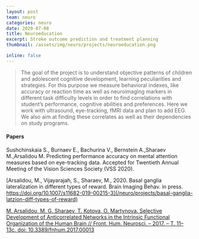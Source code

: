 ```yaml
---
layout: post
team: neuro
categories: neuro
date: 2020-07-08
title: Neuroeducation
excerpt: Stroke outcome prediction and treatment planning
thumbnail: /assets/img/neuro/projects/neuroeducation.png

inline: false
---
```


> The goal of the project is to understand objective patterns of children and adolescent cognitive development, learning peculiarities and strategies. For this purpose we measure behavioral indexes, like accuracy or reaction time as well as neuroimaging markers in different task difficulty levels in order to find correlations with student’s performance, cognitive abilities and preferences. Here we work with ultrasound, eye-tracking, fMRI data and plan to add EEG. We also aim at finding these correlates as well as their dependencies on study programs.

#### Papers

Sushchinskaia S., Burnaev E., Bachurina V., Bernstein A.,Sharaev M.,Arsalidou M. Predicting performance accuracy on mental attention measures based on eye-tracking data. Accepted for Twentieth Annual Meeting of the Vision Sciences Society (VSS 2020).

[Arsalidou, M., Vijayarajah, S., Sharaev, M., 2020. Basal ganglia lateralization in different types of reward. Brain Imaging Behav. in press. https://doi.org/10.1007/s11682-019-00215-3](/neuro/projects/basal-ganglia-latzion-diff-types-of-reward)

[M. Arsalidou, M. G. Sharaev, T. Kotova, O. Martynova. Selective Development of Anticorrelated Networks in the Intrinsic Functional Organization of the Human Brain // Front. Hum. Neurosci. – 2017. – Т. 11– 13с. doi: 10.3389/fnhum.2017.00013](/neuro/projects/selective-dev-anticor-networks-organiz-of-brain)
